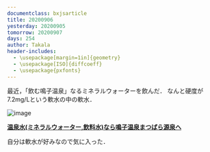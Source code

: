 ```yaml
---
documentclass: bxjsarticle
title: 20200906
yesterday: 20200905
tomorrow: 20200907
days: 254
author: Takala
header-includes:
  - \usepackage[margin=1in]{geometry}
  - \usepackage[ISO]{diffcoeff}
  - \usepackage{pxfonts}
---
```




最近，「飲む鳴子温泉」なるミネラルウォーターを飲んだ．
なんと硬度が7.2mg/Lという軟水の中の軟水．


![image](https://www.matsubaragensen.com/pic-labo/naruko_top.jpg)


**[温泉水(ミネラルウォーター,飲料水)なら鳴子温泉まつばら源泉へ](https://www.matsubaragensen.com/)**




自分は軟水が好みなので気に入った．